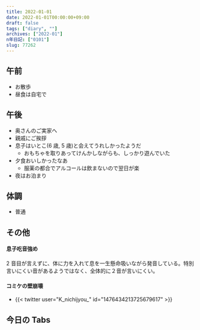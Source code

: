 ```yaml
---
title: 2022-01-01
date: 2022-01-01T00:00:00+09:00
draft: false
tags: ["diary", ""]
archives: ["2022-01"]
n年日記: ["0101"]
slug: 77262
---
```


## 午前

- お散歩
- 昼食は自宅で

## 午後

- 奥さんのご実家へ
- 親戚にご挨拶
- 息子はいとこ(6 歳, 5 歳)と会えてうれしかったようだ
  - おもちゃを取りあってけんかしながらも、しっかり遊んでいた
- 夕食おいしかったなあ
  - 服薬の都合でアルコールは飲まないので翌日が楽
- 夜はお泊まり

## 体調

- 普通

## その他

#### 息子吃音強め

2 音目が言えずに、体に力を入れて息を一生懸命吸いながら発音している。特別言いにくい音があるようではなく、全体的に２音が言いにくい。

#### コミケの壁崩壊

- {{< twitter user="K_nichijyou_" id="1476434213725679617" >}}

## 今日の Tabs
